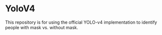 # YoloV4
This repository is for using the official YOLO-v4 implementation to identify people with mask vs. without mask.
